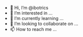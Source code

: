 - 👋 Hi, I’m @ibotrics
- 👀 I’m interested in ...
- 🌱 I’m currently learning ...
- 💞️ I’m looking to collaborate on ...
- 📫 How to reach me ...

<!---
ibotrics/ibotrics is a ✨ special ✨ repository because its `README.md` (this file) appears on your GitHub profile.
You can click the Preview link to take a look at your changes.
--->
